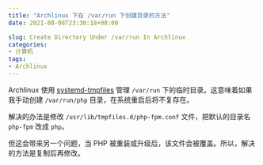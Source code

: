```yaml
---
title: "Archlinux 下在 /var/run 下创建目录的方法"
date: 2021-08-08T23:30:18+08:00

slug: Create Directory Under /var/run In Archlinux
categories:
- 计算机
tags:
- Archlinux
---
```


Archlinux 使用 [systemd-tmpfiles](https://wiki.archlinux.org/title/systemd#systemd-tmpfiles_-_temporary_files) 管理 `/var/run` 下的临时目录。这意味着如果我手动创建 `/var/run/php` 目录，在系统重启后将不复存在。

解决的办法是修改 `/usr/lib/tmpfiles.d/php-fpm.conf` 文件，把默认的目录名 `php-fpm` 改成 `php`。

但这会带来另一个问题，当 PHP 被重装或升级后，该文件会被覆盖。所以，解决的方法是复制后再修改。
